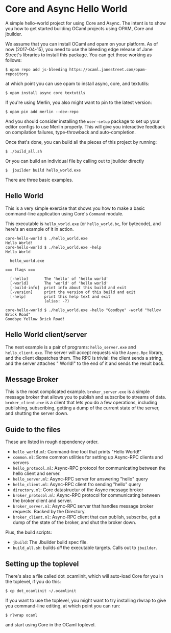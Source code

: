 Core and Async Hello World
==========================

A simple hello-world project for using Core and Async.  The intent is
to show you how to get started building OCaml projects using OPAM,
Core and jbuilder.

We assume that you can install OCaml and opam on your platform.  As of
now (2017-04-15), you need to use the bleeding edge release of Jane
Street's libraries to install this package. You can get those working
as follows:

    $ opam repo add js-bleeding https://ocaml.janestreet.com/opam-repository
	
at which point you can use opam to install async, core, and textutils:

    $ opam install async core textutils

If you're using Merlin, you also might want to pin to the latest
version:

    $ opam pin add merlin --dev-repo

And you should consider installing the `user-setup` package to set up
your editor configs to use Merlin properly. This will give you
interactive feedback on compilation failures, type-throwback and
auto-completion.

Once that's done, you can build all the pieces of this project by
running:

    $ ./build_all.sh

Or you can build an individual file by calling out to jbuilder
directly

    $  jbuilder build hello_world.exe

There are three basic examples.

Hello World
-----------

This is a very simple exercise that shows you how to make a basic
command-line application using Core's `Command` module.

This executable is `hello_world.exe` (or `hello_world.bc`, for
bytecode), and here's an example of it in action.

    core-hello-world $ ./hello_world.exe
    Hello World!
    core-hello-world $ ./hello_world.exe -help
    Hello World

      hello_world.exe

    === flags ===

      [-hello]       The 'hello' of 'hello world'
      [-world]       The 'world' of 'hello world'
      [-build-info]  print info about this build and exit
      [-version]     print the version of this build and exit
      [-help]        print this help text and exit
                     (alias: -?)

    core-hello-world $ ./hello_world.exe -hello "Goodbye" -world "Yellow Brick Road"
    Goodbye Yellow Brick Road!


Hello World client/server
-------------------------

The next example is a pair of programs: `hello_server.exe` and
`hello_client.exe`.  The server will accept requests via the
`Async.Rpc` library, and the client dispatches them.  The RPC is
trivial: the client sends a string, and the server attaches " World!"
to the end of it and sends the result back.

Message Broker
--------------

This is the most complicated example.  `broker_server.exe` is a
simple message broker that allows you to publish and subscribe to
streams of data.  `broker_client.exe` is a client that lets you do
a few operations, including publishing, subscribing, getting a dump of
the current state of the server, and shutting the server down.

Guide to the files
------------------

These are listed in rough dependency order.

* `hello_world.ml`: Command-line tool that prints "Hello World!"
* `common.ml`: Some common utilities for setting up Async-RPC clients
  and servers
* `hello_protocol.ml`: Async-RPC protocol for communicating between
  the hello client and server.
* `hello_server.ml`: Async-RPC server for answering "hello" query
* `hello_client.ml`: Async-RPC client fro sending "hello" query
* `directory.ml`: Core datastructur of the Async message broker
* `broker_protocol.ml`: Async-RPC protocol for communicating between
  the broker client and server.
* `broker_server.ml`: Async-RPC server that handles message broker
  requests.  Backed by the Directory.
* `broker_client.ml`: Async-RPC client that can publish, subscribe,
  get a dump of the state of the broker, and shut the broker down.

Plus, the build scripts:

* `jbuild`: The Jbuilder build spec file.
* `build_all.sh`: builds _all_ the executable targets.  Calls out to
  `jbuilder`.


Setting up the toplevel
-----------------------

There's also a file called dot_ocamlinit, which will auto-load Core
for you in the toplevel, if you do this:

    $ cp dot_ocamlinit ~/.ocamlinit

If you want to use the toplevel, you might want to try installing
rlwrap to give you command-line editing, at which point you can run:

    $ rlwrap ocaml

and start using Core in the OCaml toplevel.
